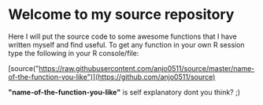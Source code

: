 # Welcome to my source repository

Here I will put the source code to some awesome functions that I have written 
myself and find useful. To get any function in your own R session type the 
following in your R console/file:

[source("https://raw.githubusercontent.com/anjo0511/source/master/name-of-the-function-you-like")](https://github.com/anjo0511/source)


**"name-of-the-function-you-like"** is self explanatory dont you think? ;)
